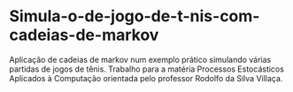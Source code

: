 # Simula-o-de-jogo-de-t-nis-com-cadeias-de-markov
Aplicação de cadeias de markov num exemplo prático simulando várias partidas de jogos de tênis. Trabalho para a matéria Processos Estocásticos Aplicados à Computação orientada pelo professor Rodolfo da Silva Villaça.
